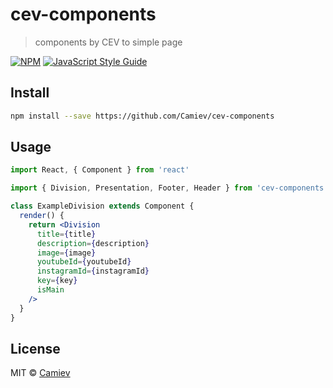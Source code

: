 # cev-components

> components by CEV to simple page

[![NPM](https://img.shields.io/npm/v/cev-components.svg)](https://www.npmjs.com/package/cev-components) [![JavaScript Style Guide](https://img.shields.io/badge/code_style-standard-brightgreen.svg)](https://standardjs.com)

## Install

```bash
npm install --save https://github.com/Camiev/cev-components
```

## Usage

```jsx
import React, { Component } from 'react'

import { Division, Presentation, Footer, Header } from 'cev-components';

class ExampleDivision extends Component {
  render() {
    return <Division
      title={title}
      description={description}
      image={image}
      youtubeId={youtubeId}
      instagramId={instagramId}
      key={key}
      isMain
    />
  }
}
```

## License

MIT © [Camiev](https://github.com/Camiev)
